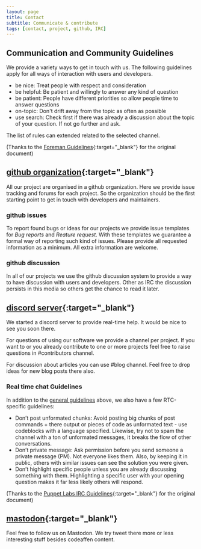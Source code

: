```yaml
---
layout: page
title: Contact
subtitle: Communicate & contribute
tags: [contact, project, github, IRC]
---
```


## Communication and Community Guidelines

We provide a variety ways to get in touch with us. The following guidelines apply for all ways of interaction with users and developers.

* be nice: Treat people with respect and consideration
* be helpful: Be patient and willingly to answer any kind of question
* be patient: People have different priorities so allow people time to answer questions
* on-topic: Don't drift away from the topic as often as possible
* use search: Check first if there was already a discussion about the topic of your question. If not go further and ask.

The list of rules can extended related to the selected channel.

(Thanks to the [Foreman Guidelines](https://theforeman.org/support.html#CommunityGuidelines){:target="_blank"} for the original document)

## [github organization](https://github.com/codeaffen){:target="_blank"}

All our project are organised in a github organization. Here we provide issue tracking and forums for each project. So the organization should be the first starting point to get in touch with developers and maintainers.

### github issues

To report found bugs or ideas for our projects we provide issue templates for *Bug reports* and *Reature request*. With these templates we guarantee a formal way of reporting such kind of issues. Please provide all requested information as a minimum. All extra information are welcome.

### github discussion

In all of our projects we use the github discussion system to provide a way to have discussion with users and developers. Other as IRC the discussion persists in this media so others get the chance to read it later.

## [discord server](https://discord.gg/EAYt5B4xQk){:target="_blank"}

We started a discord server to provide real-time help. It would be nice to see you soon there.

For questions of using our software we provide a channel per project. If you want to or you already contribute to one or more projects feel free to raise questions in #contributors channel.

For discussion about articles you can use #blog channel. Feel free to drop ideas for new blog posts there also.

### Real time chat Guidelines

In addition to the [general guidelines](#communication-and-community-guidelines) above, we also have a few RTC-specific guidelines:

* Don’t post unformated chunks: Avoid posting big chunks of post commands + there output or pieces of code as unformated text - use codeblocks with a language specified. Likewise, try not to spam the channel with a ton of unformated messages, it breaks the flow of other conversations.
* Don’t private message: Ask permission before you send someone a private message (PM). Not everyone likes them. Also, by keeping it in public, others with similar issues can see the solution you were given.
* Don’t highlight specific people unless you are already discussing something with them. Highlighting a specific user with your opening question makes it far less likely others will respond.

(Thanks to the [Puppet Labs IRC Guidelines](https://puppet.com/community/community-guidelines/#slack-irc-guidelines){:target="_blank"} for the original document)

## [mastodon](https://social.tchncs.de/@codeaffen){:target="_blank"}

Feel free to follow us on Mastodon. We try tweet there more or less interesting stuff besides codeaffen content.
